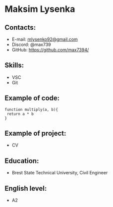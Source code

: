 # Maksim Lysenka
## Contacts:
* E-mail: mlysenko92@gmail.com
* Discord: @max739
* GitHub: https://github.com/max7394/

## Skills: 
* VSC
* Git

## Example of code:
```
function multiply(a, b){
 return a * b
}
```

## Example of project: 
* CV

## Education:
* Brest State Technical University, Civil Engineer

## English level:
* A2